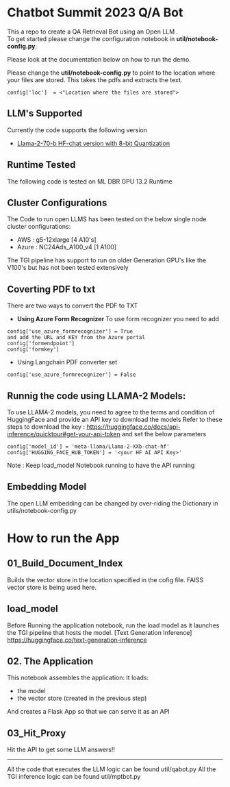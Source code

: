 # Chatbot Summit 2023 Q/A Bot

This a repo to create a QA Retrieval Bot using an Open LLM .\
To get started please change the configuration notebook in **util/notebook-config.py**. 

Please look at the documentation below on how to run the demo.

Please change the **util/notebook-config.py** to point to the location where your files are stored. This takes the pdfs and extracts the text.
```
config['loc']  = <"Location where the files are stored">
```

## LLM's Supported
Currently the code supports the following version 
- [Llama-2-70-b HF-chat version with 8-bit Quantization](#runnig-the-code-using-llama-2-models)

## Runtime Tested
The following code is tested on ML DBR GPU 13.2 Runtime

## Cluster Configurations
The Code to run open LLMS has been tested on the below single node cluster configurations:
- AWS : g5-12xlarge [4 A10's]
- Azure : NC24Ads_A100_v4 [1 A100]

The TGI pipeline has support to run on older Generation GPU's like the V100's but has not been tested extensively

## Coverting PDF to txt
There are two ways to convert the PDF to TXT

- **Using Azure Form Recognizer**
To use form recognizer you need to add 
```
config['use_azure_formrecognizer'] = True
and add the URL and KEY from the Azure portal 
config['formendpoint'] 
config['formkey']
```
- Using Langchain PDF converter
set
```
config['use_azure_formrecognizer'] = False
```

## Runnig the code using LLAMA-2 Models:
To use LLAMA-2 models, you need to agree to the terms and condition of HuggingFace and provide an API key to download the models
Refer to these steps to download the key : https://huggingface.co/docs/api-inference/quicktour#get-your-api-token and set the below parameters
```
config['model_id'] = 'meta-llama/Llama-2-XXb-chat-hf'
config['HUGGING_FACE_HUB_TOKEN'] = '<your HF AI API Key>'
```
Note : Keep load_model Notebook running to have the API running


## Embedding Model
The open LLM embedding can be changed by over-riding the Dictionary in utils/notebook-config.py


# How to run the App
## 01_Build_Document_Index
Builds the vector store in the location specified in the cofig file. FAISS vector store is being used here. 

## load_model
Before Running the application notebook, run the load model as it launches the TGI pipeline that hosts the model. [Text Generation Inference] https://huggingface.co/text-generation-inference

## 02. The Application
This notebook assembles the application:
It loads:
- the model
- the vector store (created in the previous step)

And creates a Flask App so that we can serve it as an API

## 03_Hit_Proxy
Hit the API to get some LLM answers!!


--- 
All the code that executes the LLM logic can be found util/qabot.py
All the TGI inference logic can be found util/mptbot.py
